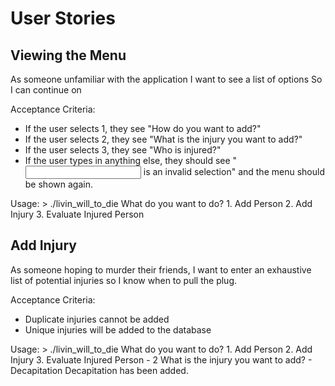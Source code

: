 # User Stories

## Viewing the Menu

As someone unfamiliar with the application
I want to see a list of options
So I can continue on

Acceptance Criteria:
  * If the user selects 1, they see "How do you want to add?"
  * If the user selects 2, they see "What is the injury you want to add?"
  * If the user selects 3, they see "Who is injured?"
  * If the user types in anything else, they should see "<input> is an invalid selection"
    and the menu should be shown again.

Usage:
    > ./livin_will_to_die
    What do you want to do?
    1. Add Person
    2. Add Injury
    3. Evaluate Injured Person

## Add Injury

As someone hoping to murder their friends, I want to enter an exhaustive list of potential
injuries so I know when to pull the plug.

Acceptance Criteria:

  * Duplicate injuries cannot be added
  * Unique injuries will be added to the database

Usage:
    > ./livin_will_to_die
    What do you want to do?
    1. Add Person
    2. Add Injury
    3. Evaluate Injured Person
    - 2
    What is the injury you want to add?
    - Decapitation
    Decapitation has been added.
